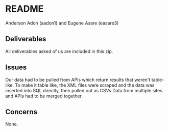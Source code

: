 
# README

Anderson Adon (aadon1) and Eugene Asare (easare3)

## Deliverables

All deliverables asked of us are included in this zip.

## Issues

Our data had to be pulled from APIs which return results that weren't table-like.
To make it table like, the XML files were scraped and the data was inserted into SQL directly, then
pulled out as CSVs Data from multiple sites and APIs had to be merged together.

## Concerns

None.
